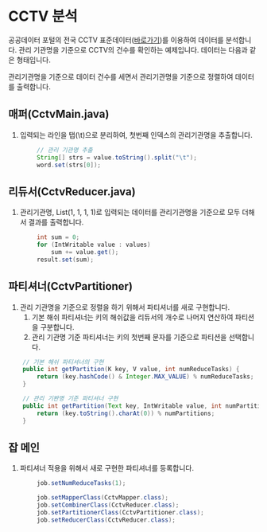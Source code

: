 # CCTV 분석 
공공데이터 포털의 전국 CCTV 표준데이터([바로가기](https://www.data.go.kr/dataset/15013094/standard.do;jsessionid=dp1jbk0cCHOXzZB4Z0xxWr7h.node10))를  이용하여 데이터를 분석합니다. 관리 기관명을 기준으로 CCTV의 건수를 확인하는 예제입니다. 데이터는 다음과 같은 형태입니다.   

관리기관명을 기준으로 데이터 건수를 세면서 관리기관명을 기준으로 정렬하여 데이터를 출력합니다. 

## 매퍼(CctvMain.java)
1. 입력되는 라인을 탭(\t)으로 분리하여, 첫번째 인덱스의 관리기관명을 추출합니다. 

```java
		// 관리 기관명 추출
		String[] strs = value.toString().split("\t");
		word.set(strs[0]);
```

## 리듀서(CctvReducer.java)
1. 관리기관명, List(1, 1, 1, 1)로 입력되는 데이터를 관리기관명을 기준으로 모두 더해서 결과를 출력합니다. 

```java
		int sum = 0;
		for (IntWritable value : values)
			sum += value.get();
		result.set(sum);

```

## 파티셔너(CctvPartitioner)
1. 관리 기관명을 기준으로 정렬을 하기 위해서 파티셔너를 새로 구현합니다. 
	1. 기본 해쉬 파티셔너는 키의 해쉬값을 리듀서의 개수로 나머지 연산하여 파티션을 구분합니다. 
	2. 관리 기관명 기준 파티셔너는 키의 첫번째 문자를 기준으로 파티션을 선택합니다. 

```java
	// 기본 해쉬 파티셔너의 구현 
    public int getPartition(K key, V value, int numReduceTasks) {
        return (key.hashCode() & Integer.MAX_VALUE) % numReduceTasks;
    }

	// 관리 기봔명 기준 파티셔너 구현 
	public int getPartition(Text key, IntWritable value, int numPartitions) {
		return (key.toString().charAt(0)) % numPartitions;
	}
```


## 잡 메인 
1. 파티셔너 적용을 위해서 새로 구현한 파티셔너를 등록합니다. 

```java
		job.setNumReduceTasks(1);

		job.setMapperClass(CctvMapper.class);
		job.setCombinerClass(CctvReducer.class);
		job.setPartitionerClass(CctvPartitioner.class);
		job.setReducerClass(CctvReducer.class);
```
